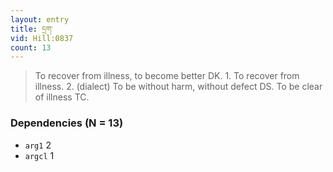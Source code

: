 ```yaml
---
layout: entry
title: དྲག་
vid: Hill:0837
count: 13
---
```

> To recover from illness, to become better DK\. 1\. To recover from illness\. 2\. (dialect) To be without harm, without defect DS\. To be clear of illness TC\.


### Dependencies (N = 13)
* `arg1` 2
* `argcl` 1
